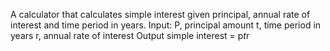 A calculator that calculates simple interest given principal, annual rate of interest and time period in years.
Input:
   P, principal amount
   t, time period in years
   r, annual rate of interest
Output
   simple interest = p*t*r
